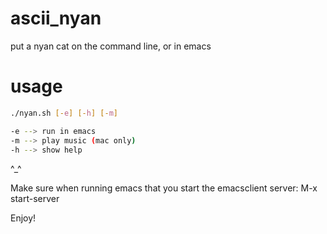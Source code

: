 ascii_nyan
==========

put a nyan cat on the command line, or in emacs

usage
==========
```bash
./nyan.sh [-e] [-h] [-m]

-e --> run in emacs
-m --> play music (mac only)
-h --> show help
```
^_^

Make sure when running emacs that you start the emacsclient server:
M-x start-server

Enjoy!
